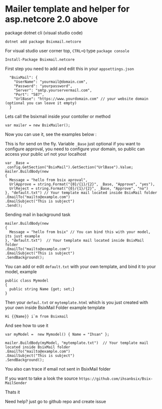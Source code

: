 # Mailer template and helper for asp.netcore 2.0 above


package dotnet cli (visual studio code)
```
dotnet add package Bsixmail.netcore
```

For visual studio user corner top, `CTRL+Q` type `package console` 
```
Install-Package Bsixmail.netcore
```



First step you need to add and edit this in your `appsettings.json`

```
  "BsixMail": {
    "UserName": "yourmail@domain.com",
    "Password": "yourpassword",
    "Server": "smtp.yourservermail.com",
    "Port": "587",
    "UrlBase": "https://www.yourdomain.com" // your website domain (optional you can leave it empty)
  }
```

Lets call the bsixmail inside your contoller or method
```
var mailer = new BsixMailer();
```
Now you can use it, see the examples below :

This is for send on the fly.
Variable `_Base` just optional if you want to configure approval, you need to configure your domain, so public can access your public url not your localhost
```
var _Base = _config.GetSection("BsixMail").GetSection("UrlBase").Value;           
mailer.BuildBody(new
{
  Message = "hello from bsix aproval",
  UrlApprove = string.Format("{0}/{1}/{2}", _Base, "Approve", "yes"),
  UrlReject = string.Format("{0}/{1}/{2}", _Base, "Approve", "no") 
}, "default.txt") // Your template mail located inside BsixMail folder
.EmailTo("mailto@example.com")
.EmailSubject("This is subject")
.Send();
```

Sending mail in background task
```
mailer.BuildBody(new
{
  Message = "hello from bsix" // You can bind this with your model, its just example
}, "default.txt")  // Your template mail located inside BsixMail folder
.EmailTo("mailto@example.com")
.EmailSubject("This is subject")
.SendBackground();
```
You can add or edit `default.txt` with your own template, and bind it to your model, example

```
public class Mymodel 
{
  public string Name {get; set;}
}
```
Then your `defaul.txt` or `mytemplate.html` which is you just created with your own inside BsixMail Folder example template
```
Hi {{Name}} i`m from Bsixmail
```
And see how to use it
```
var myModel =  new Mymodel() { Name = "Ihsan" };

mailer.BuildBody(myModel, "mytemplate.txt")  // Your template mail located inside BsixMail folder
.EmailTo("mailto@example.com")
.EmailSubject("This is subject")
.SendBackground();
```

You also can trace if email not sent in BsixMail folder

If you want to take a look the source `https://github.com/ihsanbsix/Bsix-MailSender`

Thats it

Need help? just go to github repo and create issue 
